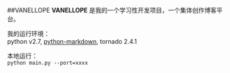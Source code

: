 ##VANELLOPE
**VANELLOPE**   是我的一个学习性开发项目，一个集体创作博客平台。    

我的运行环境：    
python v2.7, [python-markdown](https://pypi.python.org/pypi/Markdown), tornado 2.4.1         

本地运行：    
```python main.py --port=xxxx```
